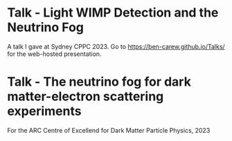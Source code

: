# Talk - Light WIMP Detection and the Neutrino Fog
A talk I gave at Sydney CPPC 2023.
Go to https://ben-carew.github.io/Talks/ for the web-hosted presentation.

# Talk - The neutrino fog for dark matter-electron scattering experiments
For the ARC Centre of Excellend for Dark Matter Particle Physics, 2023
